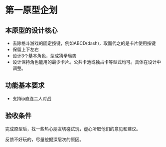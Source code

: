 # 第一原型企划

## 本原型的设计核心

* 去除格斗游戏的固定按键，例如ABCD(dash)，取而代之的是卡片使用按键
* 保留上下左右
* 设计3个基本角色，型成猜拳局势
* 设计保持角色能用的最少卡片。公共卡池或独占卡等型式均可。具体在设计中调整。

## 功能基本要求

* 支持ip直连二人对战

## 验收条件

完成原型后，找一些热心朋友切磋试玩，虚心听取他们的意见和建议。

反馈不好玩的，尽量挖掘深层次的原因。